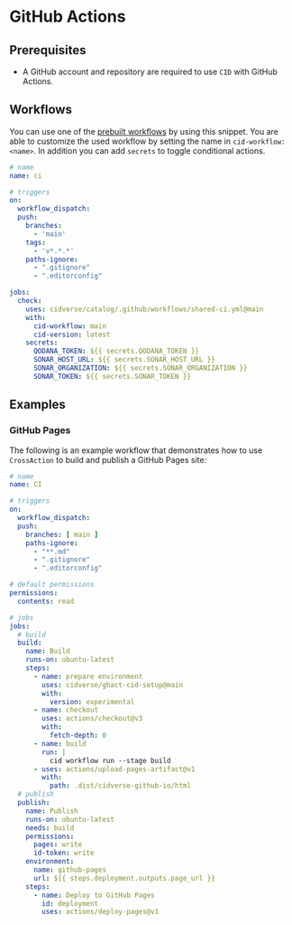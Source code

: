 # GitHub Actions

## Prerequisites

- A GitHub account and repository are required to use `CID` with GitHub Actions.

## Workflows

You can use one of the [prebuilt workflows](../../workflows) by using this snippet. You are able to customize the used workflow by setting the name in `cid-workflow: <name>`.
In addition you can add `secrets` to toggle conditional actions.

``` yaml title=".github/workflows/ci.yml"
# name
name: ci

# triggers
on:
  workflow_dispatch:
  push:
    branches:
      - 'main'
    tags:
      - 'v*.*.*'
    paths-ignore:
      - ".gitignore"
      - ".editorconfig"

jobs:
  check:
    uses: cidverse/catalog/.github/workflows/shared-ci.yml@main
    with:
      cid-workflow: main
      cid-version: latest
    secrets:
      QODANA_TOKEN: ${{ secrets.QODANA_TOKEN }}
      SONAR_HOST_URL: ${{ secrets.SONAR_HOST_URL }}
      SONAR_ORGANIZATION: ${{ secrets.SONAR_ORGANIZATION }}
      SONAR_TOKEN: ${{ secrets.SONAR_TOKEN }}
```

## Examples

### GitHub Pages

The following is an example workflow that demonstrates how to use `CrossAction` to build and publish a GitHub Pages site:

``` yaml title=".github/workflows/main.yml"
# name
name: CI

# triggers
on:
  workflow_dispatch:
  push:
    branches: [ main ]
    paths-ignore:
      - "**.md"
      - ".gitignore"
      - ".editorconfig"

# default permissions
permissions:
  contents: read

# jobs
jobs:
  # build
  build:
    name: Build
    runs-on: ubuntu-latest
    steps:
      - name: prepare environment
        uses: cidverse/ghact-cid-setup@main
        with:
          version: experimental
      - name: checkout
        uses: actions/checkout@v3
        with:
          fetch-depth: 0
      - name: build
        run: |
          cid workflow run --stage build
      - uses: actions/upload-pages-artifact@v1
        with:
          path: .dist/cidverse-github-io/html
  # publish
  publish:
    name: Publish
    runs-on: ubuntu-latest
    needs: build
    permissions:
      pages: write
      id-token: write
    environment:
      name: github-pages
      url: ${{ steps.deployment.outputs.page_url }}
    steps:
      - name: Deploy to GitHub Pages
        id: deployment
        uses: actions/deploy-pages@v1
```
